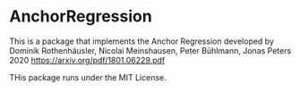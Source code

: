 # AnchorRegression

This is a package that implements the Anchor Regression developed by Dominik Rothenhäusler, Nicolai Meinshausen, Peter Bühlmann, Jonas Peters 2020 https://arxiv.org/pdf/1801.06229.pdf

THis package runs under the MIT License.
